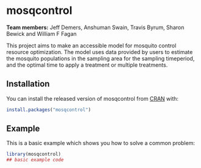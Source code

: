 
# mosqcontrol

<!-- badges: start -->
<!-- badges: end -->

**Team members:** Jeff Demers, Anshuman Swain, Travis Byrum, Sharon Bewick and William F Fagan

This project aims to make an accessible model for mosquito control resource optimization. The model uses data provided by users to estimate the mosquito populations in the sampling area for the sampling timeperiod, and the optimal time to apply a treatment or multiple treatments.

## Installation

You can install the released version of mosqcontrol from [CRAN](https://CRAN.R-project.org) with:

``` r
install.packages("mosqcontrol")
```

## Example

This is a basic example which shows you how to solve a common problem:

``` r
library(mosqcontrol)
## basic example code
```

